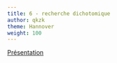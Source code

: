 ```yaml
---
title: 6 - recherche dichotomique
author: qkzk
theme: Hannover
weight: 100
---
```


[Présentation](/uploads/docsnsi/algo/dicho_exemple.pdf)

